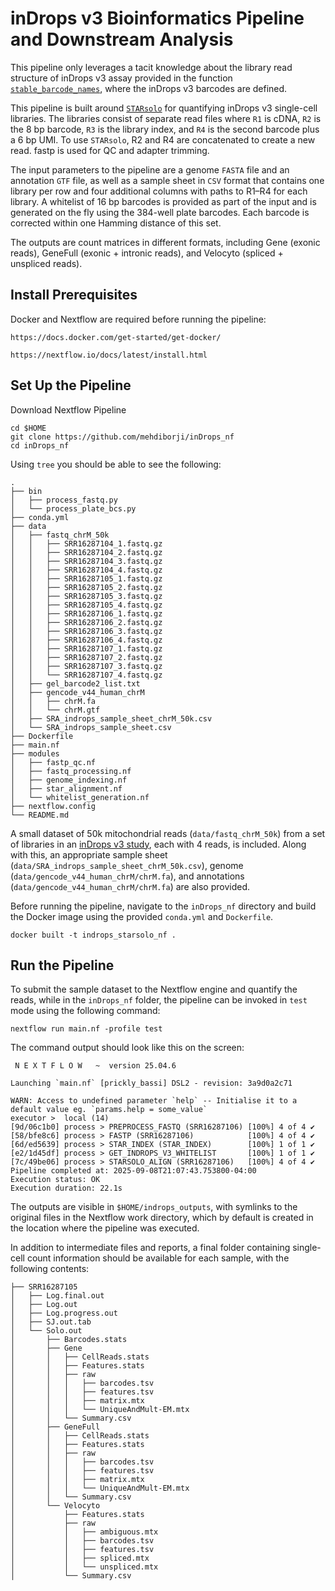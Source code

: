 # inDrops v3 Bioinformatics Pipeline and Downstream Analysis

This pipeline only leverages a tacit knowledge about the library read structure of inDrops v3 assay provided in the function [`stable_barcode_names`](https://github.com/indrops/indrops/blob/master/indrops.py#L352-L381), where the inDrops v3 barcodes are defined.

This pipeline is built around [`STARsolo`](https://github.com/alexdobin/STAR) for quantifying inDrops v3 single-cell libraries. The libraries consist of separate read files where `R1` is cDNA, `R2` is the 8 bp barcode, `R3` is the library index, and `R4` is the second barcode plus a 6 bp UMI. To use `STARsolo`, R2 and R4 are concatenated to create a new read. fastp is used for QC and adapter trimming.

The input parameters to the pipeline are a genome `FASTA` file and an annotation `GTF` file, as well as a sample sheet in `CSV` format that contains one library per row and four additional columns with paths to R1–R4 for each library. A whitelist of 16 bp barcodes is provided as part of the input and is generated on the fly using the 384-well plate barcodes. Each barcode is corrected within one Hamming distance of this set.

The outputs are count matrices in different formats, including Gene (exonic reads), GeneFull (exonic + intronic reads), and Velocyto (spliced + unspliced reads).


## Install Prerequisites

Docker and Nextflow are required before running the pipeline:
```
https://docs.docker.com/get-started/get-docker/
```
```
https://nextflow.io/docs/latest/install.html
```
## Set Up the Pipeline

Download Nextflow Pipeline
```
cd $HOME
git clone https://github.com/mehdiborji/inDrops_nf
cd inDrops_nf
```

Using `tree` you should be able to see the following:
```
.
├── bin
│   ├── process_fastq.py
│   └── process_plate_bcs.py
├── conda.yml
├── data
│   ├── fastq_chrM_50k
│   │   ├── SRR16287104_1.fastq.gz
│   │   ├── SRR16287104_2.fastq.gz
│   │   ├── SRR16287104_3.fastq.gz
│   │   ├── SRR16287104_4.fastq.gz
│   │   ├── SRR16287105_1.fastq.gz
│   │   ├── SRR16287105_2.fastq.gz
│   │   ├── SRR16287105_3.fastq.gz
│   │   ├── SRR16287105_4.fastq.gz
│   │   ├── SRR16287106_1.fastq.gz
│   │   ├── SRR16287106_2.fastq.gz
│   │   ├── SRR16287106_3.fastq.gz
│   │   ├── SRR16287106_4.fastq.gz
│   │   ├── SRR16287107_1.fastq.gz
│   │   ├── SRR16287107_2.fastq.gz
│   │   ├── SRR16287107_3.fastq.gz
│   │   └── SRR16287107_4.fastq.gz
│   ├── gel_barcode2_list.txt
│   ├── gencode_v44_human_chrM
│   │   ├── chrM.fa
│   │   └── chrM.gtf
│   ├── SRA_indrops_sample_sheet_chrM_50k.csv
│   └── SRA_indrops_sample_sheet.csv
├── Dockerfile
├── main.nf
├── modules
│   ├── fastp_qc.nf
│   ├── fastq_processing.nf
│   ├── genome_indexing.nf
│   ├── star_alignment.nf
│   └── whitelist_generation.nf
├── nextflow.config
└── README.md
```

A small dataset of 50k mitochondrial reads (`data/fastq_chrM_50k`) from a set of libraries in an [inDrops v3 study](https://www.ncbi.nlm.nih.gov/sra?term=SRP340747), each with 4 reads, is included. Along with this, an appropriate sample sheet (`data/SRA_indrops_sample_sheet_chrM_50k.csv`), genome (`data/gencode_v44_human_chrM/chrM.fa`), and annotations (`data/gencode_v44_human_chrM/chrM.fa`) are also provided.


Before running the pipeline, navigate to the `inDrops_nf` directory and build the Docker image using the provided `conda.yml` and `Dockerfile`.
```
docker built -t indrops_starsolo_nf .
```


## Run the Pipeline

To submit the sample dataset to the Nextflow engine and quantify the reads, while in the `inDrops_nf` folder, the pipeline can be invoked in `test` mode using the following command:

```
nextflow run main.nf -profile test
```

The command output should look like this on the screen:

```
 N E X T F L O W   ~  version 25.04.6

Launching `main.nf` [prickly_bassi] DSL2 - revision: 3a9d0a2c71

WARN: Access to undefined parameter `help` -- Initialise it to a default value eg. `params.help = some_value`
executor >  local (14)
[9d/06c1b0] process > PREPROCESS_FASTQ (SRR16287106) [100%] 4 of 4 ✔
[58/bfe8c6] process > FASTP (SRR16287106)            [100%] 4 of 4 ✔
[6d/ed5639] process > STAR_INDEX (STAR_INDEX)        [100%] 1 of 1 ✔
[e2/1d45df] process > GET_INDROPS_V3_WHITELIST       [100%] 1 of 1 ✔
[7c/49be06] process > STARSOLO_ALIGN (SRR16287106)   [100%] 4 of 4 ✔
Pipeline completed at: 2025-09-08T21:07:43.753800-04:00
Execution status: OK
Execution duration: 22.1s
```

The outputs are visible in `$HOME/indrops_outputs`, with symlinks to the original files in the Nextflow work directory, which by default is created in the location where the pipeline was executed.

In addition to intermediate files and reports, a final folder containing single-cell count information should be available for each sample, with the following contents:

```
├── SRR16287105
│   ├── Log.final.out
│   ├── Log.out
│   ├── Log.progress.out
│   ├── SJ.out.tab
│   └── Solo.out
│       ├── Barcodes.stats
│       ├── Gene
│       │   ├── CellReads.stats
│       │   ├── Features.stats
│       │   ├── raw
│       │   │   ├── barcodes.tsv
│       │   │   ├── features.tsv
│       │   │   ├── matrix.mtx
│       │   │   └── UniqueAndMult-EM.mtx
│       │   └── Summary.csv
│       ├── GeneFull
│       │   ├── CellReads.stats
│       │   ├── Features.stats
│       │   ├── raw
│       │   │   ├── barcodes.tsv
│       │   │   ├── features.tsv
│       │   │   ├── matrix.mtx
│       │   │   └── UniqueAndMult-EM.mtx
│       │   └── Summary.csv
│       └── Velocyto
│           ├── Features.stats
│           ├── raw
│           │   ├── ambiguous.mtx
│           │   ├── barcodes.tsv
│           │   ├── features.tsv
│           │   ├── spliced.mtx
│           │   └── unspliced.mtx
│           └── Summary.csv

```